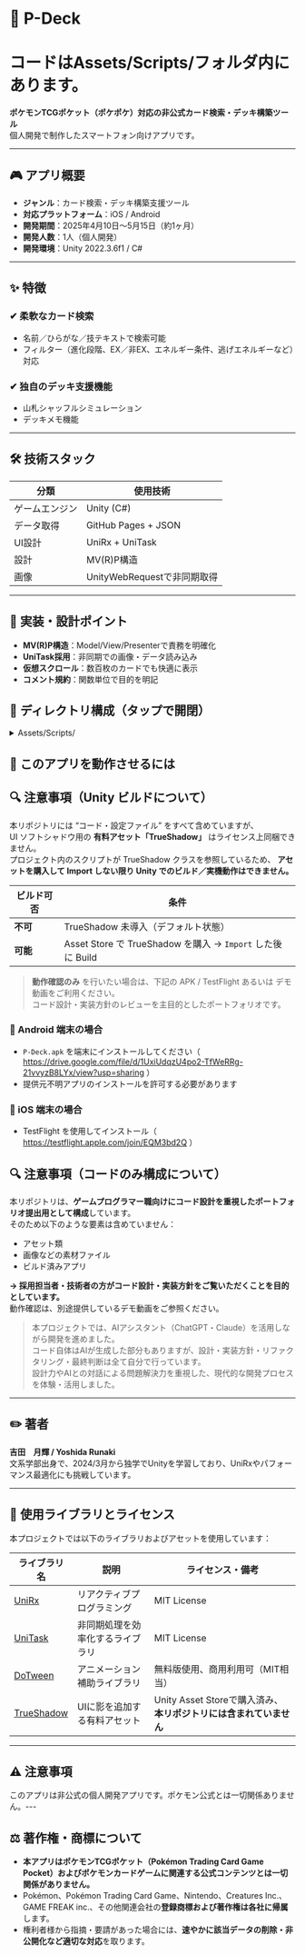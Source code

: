 # 🌟 P-Deck
# コードはAssets/Scripts/フォルダ内にあります。

**ポケモンTCGポケット（ポケポケ）対応の非公式カード検索・デッキ構築ツール**  
個人開発で制作したスマートフォン向けアプリです。

---

## 🎮 アプリ概要

- **ジャンル**：カード検索・デッキ構築支援ツール  
- **対応プラットフォーム**：iOS / Android
- **開発期間**：2025年4月10日〜5月15日（約1ヶ月）  
- **開発人数**：1人（個人開発）  
- **開発環境**：Unity 2022.3.6f1 / C#

---

## ✨ 特徴

### ✔ 柔軟なカード検索

- 名前／ひらがな／技テキストで検索可能
- フィルター（進化段階、EX／非EX、エネルギー条件、逃げエネルギーなど）対応

### ✔ 独自のデッキ支援機能

- 山札シャッフルシミュレーション
- デッキメモ機能 

---

## 🛠 技術スタック

| 分類       | 使用技術               |
|------------|------------------------|
| ゲームエンジン | Unity (C#)             |
| データ取得 | GitHub Pages + JSON    |
| UI設計     | UniRx + UniTask        |
| 設計       | MV(R)P構造             |
| 画像       | UnityWebRequestで非同期取得 |

---

## 🧠 実装・設計ポイント

- **MV(R)P構造**：Model/View/Presenterで責務を明確化
- **UniTask採用**：非同期での画像・データ読み込み
- **仮想スクロール**：数百枚のカードでも快適に表示
- **コメント規約**：関数単位で目的を明記

## 📂 ディレクトリ構成（タップで開閉）
<details>
<summary>Assets/Scripts/</summary>

```text
CardUIManager.cs          ── UI 初期化 & 仮想スクロール統括
SimpleVirtualScroll.cs    ── 仮想スクロール（高速リスト）
TogglePanel.cs            ── 汎用パネル表示切替

Cards/                    ── カード機能（M-V-P）
 ├─ Model/                ── CardModel / AllCardModel / CardDatabase
 ├─ Presenter/            ── AllCardPresenter
 ├─ View/                 ── CardView / AllCardView
 └─ Enum/                 ── 列挙型＆変換ユーティリティ

Deck/                     ── デッキ機能（M-V-P）
 ├─ Model/                ── DeckModel / DeckManager
 ├─ Presenter/            ── DeckPresenter
 ├─ View/                 ── DeckView 系
 ├─ UI/                   ── SetEnergyPanel
 └─ DeckList/             ── デッキ一覧 UI & Presenter

Search/                   ── 検索機能（M-V-P）
 ├─ SearchModel / View / Presenter
 ├─ SearchNavigator.cs    ── 検索ナビゲーション
 └─ Area/ …               ── 各種フィルタ 8 クラス

ImageCache/               ── 非同期画像キャッシュ
FeedBack/                 ── ユーザーフィードバック UI
Debug/                    ── 開発支援 (CacheClearButton)
```
</details>

## 🚀 このアプリを動作させるには
## 🔍 注意事項（Unity ビルドについて）

本リポジトリには “コード・設定ファイル” をすべて含めていますが、  
UI ソフトシャドウ用の **有料アセット「TrueShadow」** はライセンス上同梱できません。  
プロジェクト内のスクリプトが TrueShadow クラスを参照しているため、 **アセットを購入して Import しない限り Unity でのビルド／実機動作はできません。**

| ビルド可否 | 条件 |
|------------|------|
| **不可** | TrueShadow 未導入（デフォルト状態） |
| **可能** | Asset Store で TrueShadow を購入 → `Import` した後に Build |

> **動作確認のみ** を行いたい場合は、下記の APK / TestFlight あるいは デモ動画をご利用ください。  
> コード設計・実装方針のレビューを主目的としたポートフォリオです。
### 🔸 Android 端末の場合

- `P-Deck.apk` を端末にインストールしてください（ https://drive.google.com/file/d/1UxiUdqzU4po2-TfWeRRg-21vvyzB8LYx/view?usp=sharing ）
- 提供元不明アプリのインストールを許可する必要があります

### 🔸 iOS 端末の場合

- TestFlight を使用してインストール（ https://testflight.apple.com/join/EQM3bd2Q ）

## 🔍 注意事項（コードのみ構成について）

本リポジトリは、**ゲームプログラマー職向けにコード設計を重視したポートフォリオ提出用として構成**しています。  
そのため以下のような要素は含めていません：

- アセット類
- 画像などの素材ファイル
- ビルド済みアプリ

**→ 採用担当者・技術者の方がコード設計・実装方針をご覧いただくことを目的としています。**  
動作確認は、別途提供しているデモ動画をご参照ください。

> 本プロジェクトでは、AIアシスタント（ChatGPT・Claude）を活用しながら開発を進めました。  
> コード自体はAIが生成した部分もありますが、設計・実装方針・リファクタリング・最終判断は全て自分で行っています。  
> 設計力やAIとの対話による問題解決力を重視した、現代的な開発プロセスを体験・活用しました。

---

## ✏️ 著者

**吉田　月輝 / Yoshida Runaki**  
文系学部出身で、2024/3月から独学でUnityを学習しており、UniRxやパフォーマンス最適化にも挑戦しています。  

---

## 📄 使用ライブラリとライセンス

本プロジェクトでは以下のライブラリおよびアセットを使用しています：

| ライブラリ名 | 説明 | ライセンス・備考 |
|--------------|------|------------------|
| [UniRx](https://github.com/neuecc/UniRx) | リアクティブプログラミング | MIT License |
| [UniTask](https://github.com/Cysharp/UniTask) | 非同期処理を効率化するライブラリ | MIT License |
| [DoTween](http://dotween.demigiant.com/) | アニメーション補助ライブラリ | 無料版使用、商用利用可（MIT相当） |
| [TrueShadow](https://assetstore.unity.com/packages/tools/gui/true-shadow-ui-soft-shadow-and-glow-205220) | UIに影を追加する有料アセット | Unity Asset Storeで購入済み、**本リポジトリには含まれていません** |


---

## ⚠ 注意事項

このアプリは非公式の個人開発アプリです。ポケモン公式とは一切関係ありません。---

## ⚖️ 著作権・商標について

- **本アプリはポケモンTCGポケット（Pokémon Trading Card Game Pocket）およびポケモンカードゲームに関連する公式コンテンツとは⼀切関係がありません。**  
- Pokémon、Pokémon Trading Card Game、Nintendo、Creatures Inc.、GAME FREAK inc.、その他関連会社の**登録商標および著作権は各社に帰属**します。  
- 権利者様から指摘・要請があった場合には、**速やかに該当データの削除・⾮公開化など適切な対応**を取ります。

